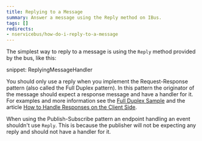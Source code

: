 ```yaml
---
title: Replying to a Message
summary: Answer a message using the Reply method on IBus.
tags: []
redirects:
- nservicebus/how-do-i-reply-to-a-message
---
```


The simplest way to reply to a message is using the `Reply` method provided by the bus, like this:

snippet: ReplyingMessageHandler

You should only use a reply when you implement the Request-Response pattern (also called the Full Duplex pattern). In this pattern the originator of the message should expect a response message and have a handler for it. For examples and more information see the [Full Duplex Sample](/samples/fullduplex/) and the article [How to Handle Responses on the Client Side](/nservicebus/messaging/handling-responses-on-the-client-side.md).

When using the Publish-Subscribe pattern an endpoint handling an event shouldn't use `Reply`. This is because the publisher will not be expecting any reply and should not have a handler for it.
